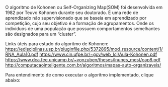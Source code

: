 O algoritmo de Kohonen ou Self-Organizing Map(SOM) foi desenvolvida em 1982 por Teuvo Kohonen durante seu doutorado. É uma rede de aprendizado não supervisionado que se baseia em aprendizado por competição, cujo seu objetivo é a formação de agrupamentos. Onde os indivíduos de uma população que possuem comportamentos semelhantes são designados para um “cluster”. 

Links úteis para estudo do algoritmo de Kohonen:
https://edisciplinas.usp.br/pluginfile.php/5372895/mod_resource/content/1/RNA_Aula10.pdf
https://www.cin.ufpe.br/~gcv/web_lci/Aula-Kohonen.pdf
https://www.dca.fee.unicamp.br/~vonzuben/theses/lnunes_mest/cap8.pdf
http://computacaointeligente.com.br/algoritmos/mapas-auto-organizaveis/

Para entendimento de como executar o algoritmo implementado, clique abaixo:
